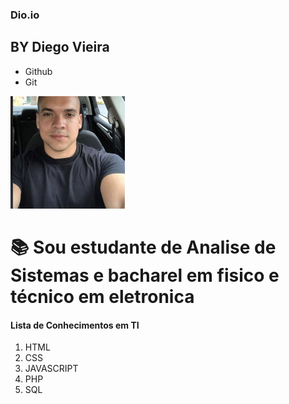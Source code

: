 ### Dio.io 

## BY Diego Vieira

- Github
- Git

![](../docs/IMG/me.jpg)


# 📚 Sou estudante de Analise de Sistemas e bacharel em fisico e técnico em eletronica

#### Lista de Conhecimentos em TI
                
1. HTML
2. CSS
3. JAVASCRIPT
4. PHP
5. SQL
                

